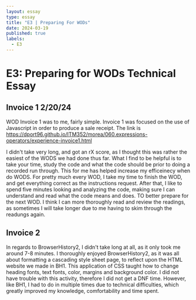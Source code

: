 ```yaml
---
layout: essay
type: essay
title: "E3 | Preparing For WODs"
date: 2024-03-19
published: true
labels:
  - E3
---
```


#  E3: Preparing for WODs Technical Essay

## Invoice 1 2/20/24
  WOD Invoice 1 was to me, fairly simple. Invoice 1 was focused on the use of Javascript in order to produce a sale receipt. The link is 
  https://dport96.github.io/ITM352/morea/060.expressions-operators/experience-invoice1.html

  I didn't take very long, and got an rX score, as I thought this was rather the easiest of the WODS we had done thus far. What I find to be helpful is to take your time, study the code and what the code should be prior to doing a recorded run through. This for me has helped increase my efficeinecy when do WODS. For pretty much every WOD, I take my time to finish the WOD, and get everything correct as the instructions request. After  that, I like to spend five minutes looking and analyzing the code, making sure I can understand and read what the code means and does. TO better prepare for the next WOD. I think I can more thoroughly read and review the readings, as sometimes I will take longer due to me having to skim through the readungs again.
## Invoice 2
  In regards to BrowserHistory2, I didn't take long at all, as it only took me around 7-8 minutes. I thoroughly enjoyed BrowserHistory2, as it was all about formatting a cascading style sheet page, to reflect upon the HTML website we made in BH1. This application of CSS taught how to change heading fonts, text fonts, color, margins and background color. I did not have trouble with this activity, therefore I did not get a DNF time. However, like BH1, I had to do in multiple times due to technical difficulties, which greatly improved my knowledge, comfortability and time spent. 
